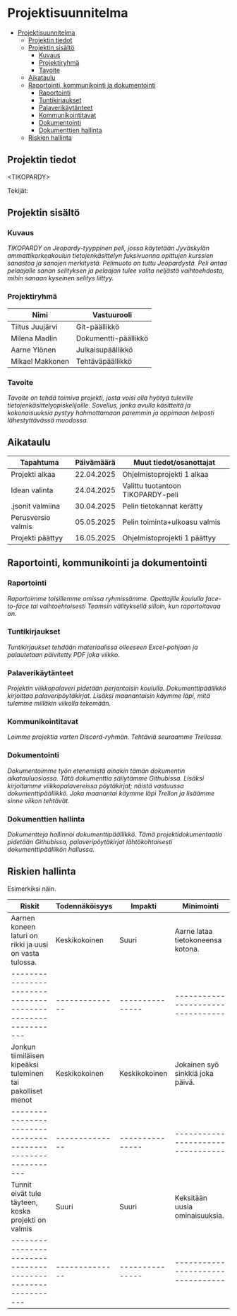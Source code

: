 # Projektisuunnitelma

- [Projektisuunnitelma](#projektisuunnitelma)
  - [Projektin tiedot](#projektin-tiedot)
  - [Projektin sisältö](#projektin-sisältö)
    - [Kuvaus](#kuvaus)
    - [Projektiryhmä](#projektiryhmä)
    - [Tavoite](#tavoite)
  - [Aikataulu](#aikataulu)
  - [Raportointi, kommunikointi ja dokumentointi](#raportointi-kommunikointi-ja-dokumentointi)
    - [Raportointi](#raportointi)
    - [Tuntikirjaukset](#tuntikirjaukset)
    - [Palaverikäytänteet](#palaverikäytänteet)
    - [Kommunikointitavat](#kommunikointitavat)
    - [Dokumentointi](#dokumentointi)
    - [Dokumenttien hallinta](#dokumenttien-hallinta)
  - [Riskien hallinta](#riskien-hallinta)

## Projektin tiedot

\<TIKOPARDY>

Tekijät:

## Projektin sisältö

### Kuvaus

_TIKOPARDY on Jeopardy-tyyppinen peli, jossa käytetään Jyväskylän ammattikorkeakoulun tietojenkäsittelyn fuksivuonna opittujen kurssien sanastoa ja sanojen merkitystä. Pelimuoto on tuttu Jeopardystä. Peli antaa pelaajalle sanan selityksen ja pelaajan tulee valita neljästä vaihtoehdosta, mihin sanaan kyseinen selitys liittyy._

### Projektiryhmä

| Nimi            | Vastuurooli          |
| --------------- | -------------------- |
| Tiitus Juujärvi | Git-päällikkö        |
| Milena Madlin   | Dokumentti-päällikkö |
| Aarne Ylönen    | Julkaisupäällikkö    |
| Mikael Makkonen | Tehtäväpäällikkö     |

### Tavoite

_Tavoite on tehdä toimiva projekti, josta voisi olla hyötyä tuleville tietojenkäsittelyopiskelijoille. Sovellus, jonka avulla käsitteitä ja kokonaisuuksia pystyy hahmottamaan paremmin ja oppimaan helposti lähestyttävässä muodossa._

## Aikataulu

| Tapahtuma          | Päivämäärä | Muut tiedot/osanottajat           |
| ------------------ | ---------- | --------------------------------- |
| Projekti alkaa     | 22.04.2025 | Ohjelmistoprojekti 1 alkaa        |
| Idean valinta      | 24.04.2025 | Valittu tuotantoon TIKOPARDY-peli |
| .jsonit valmiina   | 30.04.2025 | Pelin tietokannat kerätty         |
| Perusversio valmis | 05.05.2025 | Pelin toiminta+ulkoasu valmis     |
| Projekti päättyy   | 16.05.2025 | Ohjelmistoprojekti 1 päättyy      |

## Raportointi, kommunikointi ja dokumentointi

### Raportointi

_Raportoimme toisillemme omissa ryhmissämme. Opettajille koululla face-to-face tai vaihtoehtoisesti Teamsin välityksellä silloin, kun raportoitavaa on._

### Tuntikirjaukset

_Tuntikirjaukset tehdään materiaalissa olleeseen Excel-pohjaan ja palautetaan päivitetty PDF joka viikko._

### Palaverikäytänteet

_Projektin viikkopalaveri pidetään perjantaisin koululla. Dokumenttipäällikkö kirjoittaa palaveripöytäkirjat. Lisäksi maanantaisin käymme läpi, mitä tulemme milläkin viikolla tekemään._

### Kommunikointitavat

_Loimme projektia varten Discord-ryhmän. Tehtäviä seuraamme Trellossa._

### Dokumentointi

_Dokumentoimme työn etenemistä ainakin tämän dokumentin aikatauluosiossa. Tätä dokumenttia säilytämme Githubissa. Lisäksi kirjoitamme viikkopalavereissa pöytäkirjat; näistä vastuussa dokumenttipäällikkö. Joka maanantai käymme läpi Trellon ja lisäämme sinne viikon tehtävät._

### Dokumenttien hallinta

_Dokumentteja hallinnoi dokumenttipäällikkö. Tämä projektidokumentaatio pidetään Githubissa, palaveripöytäkirjat lähtökohtaisesti dokumenttipäällikön hallussa._

## Riskien hallinta

Esimerkiksi näin.

| Riskit                                                      | Todennäköisyys | Impakti         | Minimointi                        |
| ----------------------------------------------------------- | -------------- | --------------- | --------------------------------- |
| Aarnen koneen laturi on rikki ja uusi on vasta tulossa.     | Keskikokoinen  | Suuri           | Aarne lataa tietokoneensa kotona. |
| ----------------------------------------------------------- | -------------- | --------------- | --------------------------------- |
| Jonkun tiimiläisen kipeäksi tuleminen tai pakolliset menot  | Keskikokoinen  | Keskikokoinen   | Jokainen syö sinkkiä joka päivä.  |
| ----------------------------------------------------------- | -------------- | --------------- | --------------------------------- |
| Tunnit eivät tule täyteen, koska projekti on valmis         | Suuri          | Suuri           | Keksitään uusia ominaisuuksia.    |
| ----------------------------------------------------------- | -------------- | --------------- | --------------------------------- |
